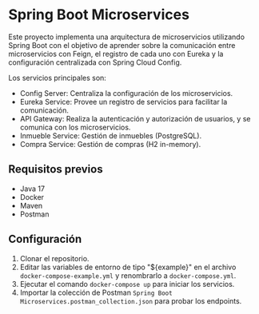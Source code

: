 # Spring Boot Microservices
Este proyecto implementa una arquitectura de microservicios utilizando Spring Boot con el objetivo de aprender sobre la comunicación entre microservicios con Feign, el registro de cada uno con Eureka y la configuración centralizada con Spring Cloud Config.

Los servicios principales son:
- Config Server: Centraliza la configuración de los microservicios.
- Eureka Service: Provee un registro de servicios para facilitar la comunicación.
- API Gateway: Realiza la autenticación y autorización de usuarios, y se comunica con los microservicios.
- Inmueble Service: Gestión de inmuebles (PostgreSQL).
- Compra Service: Gestión de compras (H2 in-memory).

## Requisitos previos
- Java 17
- Docker
- Maven
- Postman

## Configuración
1. Clonar el repositorio.
2. Editar las variables de entorno de tipo "${example}" en el archivo `docker-compose-example.yml` y renombrarlo a `docker-compose.yml`.
3. Ejecutar el comando `docker-compose up` para iniciar los servicios.
4. Importar la colección de Postman `Spring Boot Microservices.postman_collection.json` para probar los endpoints.